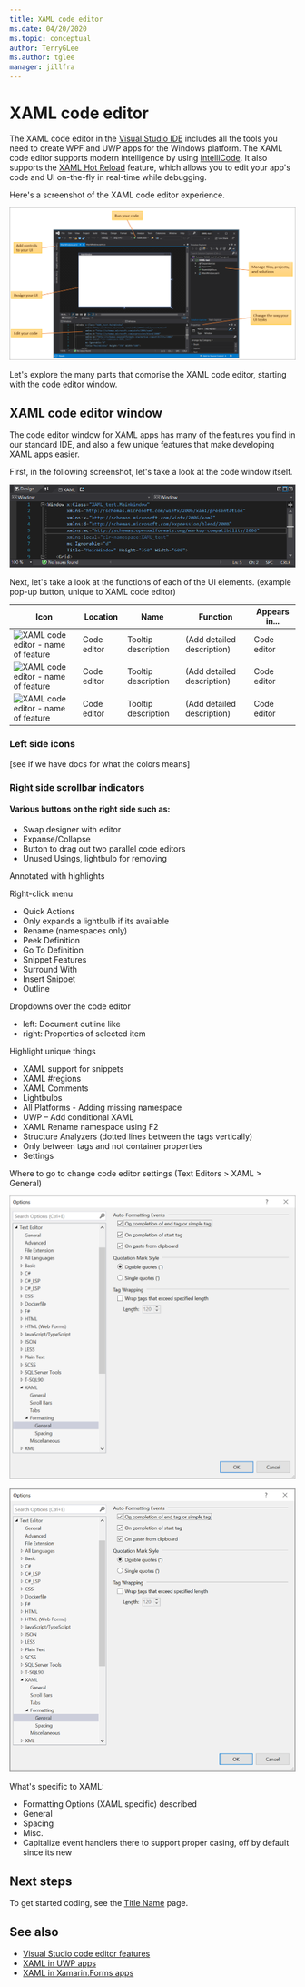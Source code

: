 ```yaml
---
title: XAML code editor
ms.date: 04/20/2020
ms.topic: conceptual
author: TerryGLee
ms.author: tglee
manager: jillfra
---
```

# XAML code editor

The XAML code editor in the [Visual Studio IDE](../../get-started/visual-studio-ide.md) includes all the tools you need to create WPF and UWP apps for the Windows platform. The XAML code editor supports modern intelligence by using [IntelliCode](/visualstudio/intellicode/). It also supports the [XAML Hot Reload](xaml-tools/xaml-hot-reload.md) feature, which allows you to edit your app's code and UI on-the-fly in real-time while debugging.

Here's a screenshot of the XAML code editor experience. 

![The XAML code editor in Visual Studio 2019](media/xaml-code-editor-overview.png#lightbox)

Let's explore the many parts that comprise the XAML code editor, starting with the code editor window.

## XAML code editor window

The code editor window for XAML apps has many of the features you find in our standard IDE, and also a few unique features that make developing XAML apps easier.

First, in the following screenshot, let's take a look at the code window itself.

![The XAML code editor window in Visual Studio 2019](media/xaml-code-editor-window.png)

Next, let's take a look at the functions of each of the UI elements. 
(example pop-up button, unique to XAML code editor)

| Icon | Location | Name | Function | Appears in... |
| - | - | - | - | - |
| ![XAML code editor - name of feature](media/name-of-file.png) | Code editor | Tooltip description | (Add detailed description) | Code editor |
| ![XAML code editor - name of feature](media/name-of-file.png) | Code editor | Tooltip description | (Add detailed description) | Code editor |
| ![XAML code editor - name of feature](media/name-of-file.png) | Code editor | Tooltip description | (Add detailed description) | Code editor |

### Left side icons 

[see if we have docs for what the colors means]

### Right side scrollbar indicators

#### Various buttons on the right side such as:

- Swap designer with editor
- Expanse/Collapse
- Button to drag out two parallel code editors
- Unused Usings, lightbulb for removing

Annotated with highlights

Right-click menu

- Quick Actions
- Only expands a lightbulb if its available
- Rename (namespaces only)
- Peek Definition
- Go To Definition
- Snippet Features
- Surround With
- Insert Snippet
- Outline

Dropdowns over the code editor

- left: Document outline like
- right: Properties of selected item

Highlight unique things

- XAML support for snippets
- XAML #regions
- XAML Comments
- Lightbulbs
- All Platforms - Adding missing namespace
- UWP – Add conditional XAML
- XAML Rename namespace using F2
- Structure Analyzers (dotted lines between the tags vertically)
- Only between tags and not container properties
- Settings

Where to go to change code editor settings (Text Editors > XAML > General)

![Screenshot of the Options menu for the XAML text editor](media/xaml-tools-options.png)

![Screenshot of the Options menu for the XAML text editor](media/xaml-tools-options-test.png)

What's specific to XAML:

- Formatting Options (XAML specific) described
- General
- Spacing
- Misc.
- Capitalize event handlers there to support proper casing, off by default since its new

## Next steps

To get started coding, see the [Title Name](pagename.md) page.

## See also

- [Visual Studio code editor features](../../ide/writing-code-in-the-code-and-text-editor.md)
- [XAML in UWP apps](/windows/uwp/xaml-platform/xaml-overview)
- [XAML in Xamarin.Forms apps](/xamarin/xamarin-forms/xaml/)
